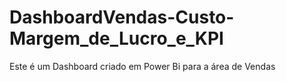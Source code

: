# DashboardVendas-Custo-Margem_de_Lucro_e_KPI
Este é um Dashboard criado em Power Bi para a área de Vendas
